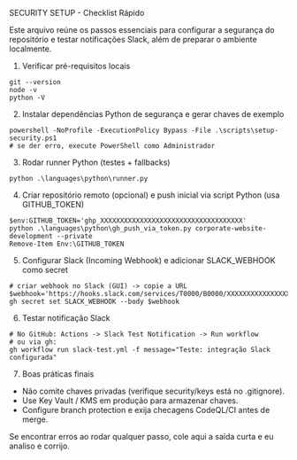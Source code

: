 SECURITY SETUP - Checklist Rápido

Este arquivo reúne os passos essenciais para configurar a segurança do repositório e testar notificações Slack, além de preparar o ambiente localmente.

1) Verificar pré-requisitos locais

```
git --version
node -v
python -V
```

2) Instalar dependências Python de segurança e gerar chaves de exemplo

```
powershell -NoProfile -ExecutionPolicy Bypass -File .\scripts\setup-security.ps1
# se der erro, execute PowerShell como Administrador
```

3) Rodar runner Python (testes + fallbacks)

```
python .\languages\python\runner.py
```

4) Criar repositório remoto (opcional) e push inicial via script Python (usa GITHUB_TOKEN)

```
$env:GITHUB_TOKEN='ghp_XXXXXXXXXXXXXXXXXXXXXXXXXXXXXXXXXXXX'
python .\languages\python\gh_push_via_token.py corporate-website-development --private
Remove-Item Env:\GITHUB_TOKEN
```

5) Configurar Slack (Incoming Webhook) e adicionar SLACK_WEBHOOK como secret

```
# criar webhook no Slack (GUI) -> copie a URL
$webhook='https://hooks.slack.com/services/T0000/B0000/XXXXXXXXXXXXXXXX'
gh secret set SLACK_WEBHOOK --body $webhook
```

6) Testar notificação Slack

```
# No GitHub: Actions -> Slack Test Notification -> Run workflow
# ou via gh:
gh workflow run slack-test.yml -f message="Teste: integração Slack configurada"
```

7) Boas práticas finais
- Não comite chaves privadas (verifique security/keys está no .gitignore).
- Use Key Vault / KMS em produção para armazenar chaves.
- Configure branch protection e exija checagens CodeQL/CI antes de merge.

Se encontrar erros ao rodar qualquer passo, cole aqui a saída curta e eu analiso e corrijo.
